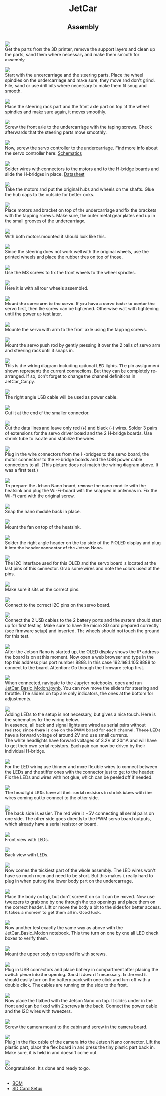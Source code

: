 <h1 style="text-align: center;">JetCar</h1>
<h2 style="text-align: center;">Assembly</h2>
<br>
<img src="assets/images/assembly/01-printed_parts.jpg"/><br>
Get the parts from the 3D printer, remove the support layers and clean up the parts, sand them where necessary and make them smooth for assembly.
<br>
<br><img src="assets/images/assembly/02-steering.jpg"/><br>
Start with the undercarriage and the steering parts. Place the wheel spindles on the undercarriage and make sure, they move and don't grind. File, sand or use drill bits where necessary to make them fit snug and smooth.
<br>
<br><img src="assets/images/assembly/03-steering.jpg"/><br>
Place the steering rack part and the front axle part on top of the wheel spindles and make sure again, it moves smoothly.
<br>
<br><img src="assets/images/assembly/04-steering.jpg"/><br>
Screw the front axle to the undercarriage with the taping screws. Check afterwards that the steering parts move smoothly.
<br>
<br><img src="assets/images/assembly/05-servo_driver.jpg"/><br>
Now, screw the servo controller to the undercarriage. Find more info about the servo controller here:  <a href="https://learn.adafruit.com/16-channel-pwm-servo-driver/downloads">Schematics</a> 
<br>
<br><img src="assets/images/assembly/06-motor_driver.jpg"/><br>
Solder wires with connectors to the motors and to the H-bridge boards and slide the H-bridges in place. <a href="https://www.ti.com/lit/ds/symlink/drv8833.pdf">Datasheet</a> 
<br>
<br><img src="assets/images/assembly/07-motor.jpg"/><br>
Take the motors and put the original hubs and wheels on the shafts. Glue the hub caps to the outside for better looks.
<br>
<br><img src="assets/images/assembly/08-motor_bracket.jpg"/><br>
Place motors and bracket on top of the undercarriage and fix the brackets with the tapping screws. Make sure, the outer metal gear plates end up in the small grooves of the undercarriage.
<br>
<br><img src="assets/images/assembly/09-rear_wheels.jpg"/><br>
With both motors mounted it should look like this.
<br>
<br><img src="assets/images/assembly/10-front_wheels.jpg"/><br>
Since the steering does not work well with the original wheels, use the printed wheels and place the rubber tires on top of those. 
<br>
<br><img src="assets/images/assembly/11-front_wheel.jpg"/><br>
Use the M3 screws to fix the front wheels to the wheel spindles.
<br>
<br><img src="assets/images/assembly/12-all_wheels.jpg"/><br>
Here it is with all four wheels assembled.
<br>
<br><img src="assets/images/assembly/13-servo_arm.jpg"/><br>
Mount the servo arm to the servo. If you have a servo tester to center the servo first, then the screw can be tightened. Otherwise wait with tightening until the power up test later.
<br>
<br><img src="assets/images/assembly/14-servo.jpg"/><br>
Mounte the servo with arm to the front axle using the tapping screws.
<br>
<br><img src="assets/images/assembly/15-pushrod.jpg"/><br>
Mount the servo push rod by gently pressing it over the 2 balls of servo arm and steering rack until it snaps in.
<br>
<br><img src="assets/images/assembly/16-Wiring_Diagram.jpg"/><br>
This is the wiring diagram including optional LED lights. The pin assignment shown represents the current connections. But they can be completely re-arranged. If so, don't forget to change the channel definitions in JetCar_Car.py.
<br>
<br><img src="assets/images/assembly/17-power_cable.jpg"/><br>
The right angle USB cable will be used as power cable.
<br>
<br><img src="assets/images/assembly/18-Cut_cable.jpg"/><br>
Cut it at the end of the smaller connector.
<br>
<br><img src="assets/images/assembly/19-Cut_data_lines.jpg"/><br>
Cut the data lines and leave only red (+) and black (-) wires. Solder 3 pairs of extensions for the servo driver board and the 2 H-bridge boards. Use shrink tube to isolate and stabilize the wires.
<br>
<br><img src="assets/images/assembly/20-motor_wired.jpg"/><br>
Plug in the wire connectors from the H-bridges to the servo board, the motor connectors to the H-bridge boards and the USB power cable connectors to all. (This picture does not match the wiring diagram above. It was a first test.)
<br>
<br><img src="assets/images/assembly/21-wifi_card.jpg"/><br>
To prepare the Jetson Nano board, remove the nano module with the heatsink and plug the Wi-Fi-board with the snapped in antennas in. Fix the Wi-Fi card with the original screw.
<br>
<br><img src="assets/images/assembly/22-nano_antennas.jpg"/><br>
Snap the nano module back in place.
<br>
<br><img src="assets/images/assembly/23-nano_flatbed.jpg"/><br>
Mount the fan on top of the heatsink.
<br>
<br><img src="assets/images/assembly/24-pioled.jpg"/><br>
Solder the right angle header on the top side of the PiOLED display and plug it into the header connector of the Jetson Nano.
<br>
<br><img src="assets/images/assembly/25-Jetson_Nano_Header.jpg"/><br>
The I2C interface used for this OLED and the servo board is located at the last pins of this connector. Grab some wires and note the colors used at the pins.
<br>
<br><img src="assets/images/assembly/26-oled.jpg"/><br>
Make sure it sits on the correct pins.
<br>
<br><img src="assets/images/assembly/27-together.jpg"/><br>
Connect to the correct I2C pins on the servo board.
<br>
<br><img src="assets/images/assembly/28-power_up.jpg"/><br>
Connect the 2 USB cables to the 2 battery ports and the system should start up for first testing. Make sure to have the micro SD card prepared correctly (see firmware setup) and inserted. The wheels should not touch the ground for this test.
<br>
<br><img src="assets/images/assembly/28a-IP-address.jpg"/><br>
After the Jetson Nano is started up, the OLED display shows the IP address the board is on at this moment. Now open a web browser and type in the top this address plus port number 8888. In this case 192.168.1.105:8888 to connect to the board. Attention: Go through the firmware setup first.
<br>
<br><img src="assets/images/assembly/29-Basic_Motion.jpg"/><br>
When connected, navigate to the Jupyter notebooks, open and run <a href="https://github.com/StefansAI/JetCar/blob/main/firmware/jetcar/notebooks/JetCar_Basic_Motion.ipynb">JetCar_Basic_Motion.jpynb</a>. You can now move the sliders for steering and throttle. The sliders on top are only indicators, the ones at the bottom for adjustments. 
<br>
<br><img src="assets/images/assembly/30-LED_schematics.png"/><br>
Adding LEDs to the setup is not necessary, but gives a nice touch. Here is the schematics for the wiring below.<br>
In essence, all back and signal lights are wired as serial pairs without resistor, since there is one on the PWM board for each channel. These LEDs have a forward voltage of around 2V and use small currents. <br>
The white headlights have forward voltages of 3.2V at 20mA and will have to get their own serial resistors. Each pair can now be driven by their individual H-bridge.
<br>
<br><img src="assets/images/assembly/31-LED_wiring.jpg"/><br>
For the LED wiring use thinner and more flexible wires to connect between the LEDs and the stiffer ones with the connector just to get to the header. Fix the LEDs and wires with hot glue, which can be peeled off if needed.
<br>
<br><img src="assets/images/assembly/32-LED_wiring_front.jpg"/><br>
The headlight LEDs have all their serial resistors in shrink tubes with the wires coming out to connect to the other side.
<br>
<br><img src="assets/images/assembly/33-LED_wiring_back.jpg"/><br>
The back side is easier. The red wire is +5V connecting all serial pairs on one side. The other side goes directly to the PWM servo board outputs, which already have a serial resistor on board.
<br>
<br><img src="assets/images/assembly/34-front_LEDs.jpg"/><br>
Front view with LEDs.
<br>
<br><img src="assets/images/assembly/35-back_LEDs.jpg"/><br>
Back view with LEDs.
<br>
<br><img src="assets/images/assembly/36-connecting_LEDs.jpg"/><br>
Now comes the trickiest part of the whole assembly. The LED wires won't have so much room and need to be short. But this makes it really hard to plug in when putting the lower body part on the undercarriage.
<br>
<br><img src="assets/images/assembly/37-the_tricky_part.jpg"/><br>
Place the body on top, but don't screw it on so it can be moved. Now use tweezers to grab one by one through the top openings and place them on the correct header. Lift or move the body a bit to the sides for better access. It takes a moment to get them all in. Good luck.
<br>
<br><img src="assets/images/assembly/38-LED_test.jpg"/><br>
Now another test exactly the same way as above with the JetCar_Basic_Motion notebook. This time turn on one by one all LED check boxes to verify them.
<br>
<br><img src="assets/images/assembly/39-upper_body.jpg"/><br>
Mount the upper body on top and fix with screws.
<br>
<br><img src="assets/images/assembly/40-battery.jpg"/><br>
Plug in USB connectors and place battery in compartment after placing the switch piece into the opening. Sand it down if necessary. In the end it should easily turn on the battery pack with one click and turn off with a double click. The cables are running on the side to the front.
<br>
<br><img src="assets/images/assembly/41-flatbed.jpg"/><br>
Now place the flatbed with the Jetson Nano on top. It slides under in the front and can be fixed with 2 screws in the back. Connect the power cable and the I2C wires with tweezers.
<br>
<br><img src="assets/images/assembly/42-camera.jpg"/><br>
Screw the camera mount to the cabin and screw in the camera board.
<br>
<br><img src="assets/images/assembly/43-camera_connected.jpg"/><br>
Pluig in the flex cable of the camera into the Jetson Nano connector. Lift the plastic part, place the flex board in and press the tiny plastic part back in. Make sure, it is held in and doesn't come out.
<br>
<br><img src="assets/images/assembly/44-Done.jpg"/><br>
Congratulation. It's done and ready to go.
<br><br>

- [BOM](BOM.md)
- [SD Card Setup](SD%20Card%20Setup.md)

